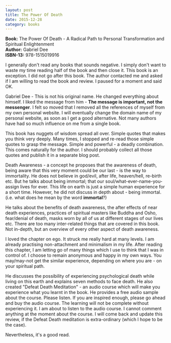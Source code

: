 ```yaml
---
layout: post
title: The Power Of Death
date: 2015-12-28
category: books
---
```


**Book:** The Power Of Death - A Radical Path to Personal Transformation and Spiritual Enlightenment  
**Author:** Gabriel Dee  
**ISBN-13:** 978-1515019916  

I generally don't read any books that sounds negative. I simply don't want to waste my time reading half of the book and then close it. This book is an exception. I did not go after this book. The author contacted me and asked if I am willing to read the book and review. I paused for a moment and said OK.

Gabriel Dee - This is not his original name. He changed everything about himself. I liked the message from him - **The message is important, not the messenger**. I felt so moved that I removed all the references of myself from my own personal website. I will eventually change the domain name of my personal website, as soon as I get a good alternative. Not many authors have had so much influence on me from a single book. 

This book has nuggets of wisdom spread all over. Simple quotes that makes you think very deeply. Many times, I stopped and re-read those simple quotes to grasp the message. Simple and powerful - a deadly combination. This comes naturally for the author. I should probably collect all those quotes and publish it in a separate blog post.

Death Awareness - a concept he proposes that the awareness of death, being aware that this very moment could be our last - is the way to immortality. He does not believe in god/evil, after life, heaven/hell, re-birth etc. But he talks about being immortal; that our soul/what-ever-name-you-assign lives for ever. This life on earth is just a simple human experience for a short time. However, he did not discuss in depth about - being immortal. (i.e. what does he mean by the word **immortal**?)

He talks about the benefits of death awareness, the after effects of near death experiences, practices of spiritual masters like Buddha and Osho, fear/denial of death, masks worn by all of us at different stages of our lives etc. There are too many inter-related things that are covered in this book. Not in-depth, but an overview of every other aspect of death awareness.

I loved the chapter on ego. It struck me really hard at many levels. I am already practising non-attachment and minimalism in my life. After reading this chapter, I am letting go of many things which I use to think that I was in control of. I choose to remain anonymous and happy in my own ways. You may/may-not get the similar experience, depending on where you are - on your spiritual path.

He discusses the possibility of experiencing psychological death while living on this earth and explains seven methods to face death. He also created "Defeat Death Meditation" - an audio course which will make you experience what you learnt in the book. He provides a free audio sample about the course. Please listen. If you are inspired enough, please go ahead and buy the audio course. The learning will not be complete without experiencing it. I am about to listen to the audio course. I cannot comment anything at the moment about the course. I will come back and update this review, if the Defeat Death meditation is extra-ordinary (which I hope to be the case).

Nevertheless, it's a good read.

